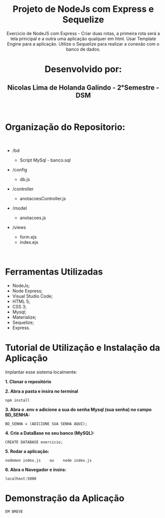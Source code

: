 <h1 align = "center" >Projeto de NodeJs com Express e Sequelize</h1>

<p align="center">Exercicio de NodeJS com Express - Criar duas rotas, a primeira rota será a tela principal e a outra uma aplicação qualquer em html. Usar Template Engine para a aplicação. Utilize o Sequelize para realizar a conexão com o banco de dados.</p>

<h1 align="center">Desenvolvido por:</h1>

<h2 align="center">Nicolas Lima de Holanda Galindo - 2°Semestre - DSM</h2>

<br>


<h1>Organização do Repositorio:</h1>
<br>

- /bd
  - Script MySql - banco.sql

- /config
  - db.js

- /controller
  - anotacoesController.js

- /model
  - anotacoes.js

- /views
  - form.ejs
  - index.ejs

<br>

<h1> Ferramentas Utilizadas </h1>

* NodeJs;
* Node Express;
* Visual Studio Code;
* HTML 5;
* CSS 3;
* Mysql;
* Materialize;
* Sequelize;
* Express.


<h1> Tutorial de Utilização e Instalação da Aplicação </h1>


Implantar esse sistema localmente:


<strong> 1. Clonar o repositório </strong>

<strong> 2. Abra a pasta e insira no terminal</strong> 

```console
npm install
```

<strong> 3. Abra o .env e adicione a sua do senha Mysql (sua senha) no campo BD_SENHA:</strong>
```console
BD_SENHA = (ADICIONE SUA SENHA AQUI);
```

<strong> 4. Crie a DataBase no seu banco (MySQL):</strong>

```console
CREATE DATABASE exercicio;
```

<strong> 5. Rodar a aplicação:</strong>

```console
nodemon index.js    ou    node index.js
```
<strong> 6. Abra o Navegador e insira:</strong>
```console
localhost:5000
```
<h1> Demonstração da Aplicação</h1>

```console
EM BREVE
```
    


    
